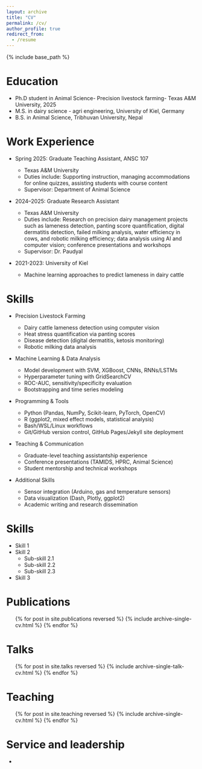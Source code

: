 ```yaml
---
layout: archive
title: "CV"
permalink: /cv/
author_profile: true
redirect_from:
  - /resume
---
```


{% include base_path %}

Education
======
* Ph.D student in Animal Science- Precision livestock farming- Texas A&M University, 2025
* M.S. in dairy science - agri engineering, University of Kiel, Germany
* B.S. in Animal Science, Tribhuvan University, Nepal 

# Work Experience

* Spring 2025: Graduate Teaching Assistant, ANSC 107

  * Texas A&M University
  * Duties include: Supporting instruction, managing accommodations for online quizzes, assisting students with course content
  * Supervisor: Department of Animal Science

* 2024–2025: Graduate Research Assistant

  * Texas A&M University
  * Duties include: Research on precision dairy management projects such as lameness detection, panting score quantification, digital dermatitis detection, failed milking analysis, water efficiency in cows, and robotic milking efficiency; data analysis using AI and computer vision; conference presentations and workshops
  * Supervisor: Dr. Paudyal

* 2021-2023: University of Kiel

  * Machine learning approaches to predict lameness in dairy cattle



# Skills

* Precision Livestock Farming

  * Dairy cattle lameness detection using computer vision
  * Heat stress quantification via panting scores
  * Disease detection (digital dermatitis, ketosis monitoring)
  * Robotic milking data analysis

* Machine Learning & Data Analysis

  * Model development with SVM, XGBoost, CNNs, RNNs/LSTMs
  * Hyperparameter tuning with GridSearchCV
  * ROC-AUC, sensitivity/specificity evaluation
  * Bootstrapping and time series modeling

* Programming & Tools

  * Python (Pandas, NumPy, Scikit-learn, PyTorch, OpenCV)
  * R (ggplot2, mixed effect models, statistical analysis)
  * Bash/WSL/Linux workflows
  * Git/GitHub version control, GitHub Pages/Jekyll site deployment

* Teaching & Communication

  * Graduate-level teaching assistantship experience
  * Conference presentations (TAMIDS, HPRC, Animal Science)
  * Student mentorship and technical workshops

* Additional Skills

  * Sensor integration (Arduino, gas and temperature sensors)
  * Data visualization (Dash, Plotly, ggplot2)
  * Academic writing and research dissemination

  
Skills
======
* Skill 1
* Skill 2
  * Sub-skill 2.1
  * Sub-skill 2.2
  * Sub-skill 2.3
* Skill 3

Publications
======
  <ul>{% for post in site.publications reversed %}
    {% include archive-single-cv.html %}
  {% endfor %}</ul>
  
Talks
======
  <ul>{% for post in site.talks reversed %}
    {% include archive-single-talk-cv.html  %}
  {% endfor %}</ul>
  
Teaching
======
  <ul>{% for post in site.teaching reversed %}
    {% include archive-single-cv.html %}
  {% endfor %}</ul>
  
Service and leadership
======
* 
